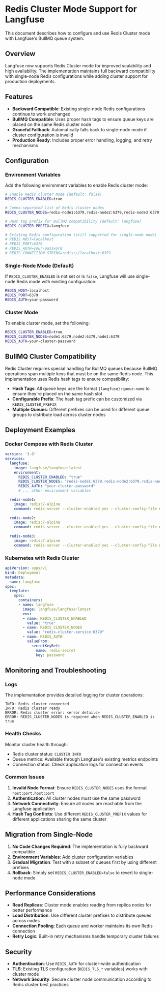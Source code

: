 # Redis Cluster Mode Support for Langfuse

This document describes how to configure and use Redis Cluster mode with Langfuse's BullMQ queue system.

## Overview

Langfuse now supports Redis Cluster mode for improved scalability and high availability. The implementation maintains full backward compatibility with single-node Redis configurations while adding cluster support for production deployments.

## Features

- **Backward Compatible**: Existing single-node Redis configurations continue to work unchanged
- **BullMQ Compatible**: Uses proper hash tags to ensure queue keys are placed on the same Redis cluster node
- **Graceful Fallback**: Automatically falls back to single-node mode if cluster configuration is invalid
- **Production Ready**: Includes proper error handling, logging, and retry mechanisms

## Configuration

### Environment Variables

Add the following environment variables to enable Redis cluster mode:

```bash
# Enable Redis cluster mode (default: false)
REDIS_CLUSTER_ENABLED=true

# Comma-separated list of Redis cluster nodes
REDIS_CLUSTER_NODES=redis-node1:6379,redis-node2:6379,redis-node3:6379

# Hash tag prefix for BullMQ compatibility (default: langfuse)
REDIS_CLUSTER_PREFIX=langfuse

# Existing Redis configuration (still supported for single-node mode)
# REDIS_HOST=localhost
# REDIS_PORT=6379
# REDIS_AUTH=your-password
# REDIS_CONNECTION_STRING=redis://localhost:6379
```

### Single-Node Mode (Default)

If `REDIS_CLUSTER_ENABLED` is not set or is `false`, Langfuse will use single-node Redis mode with existing configuration:

```bash
REDIS_HOST=localhost
REDIS_PORT=6379
REDIS_AUTH=your-password
```

### Cluster Mode

To enable cluster mode, set the following:

```bash
REDIS_CLUSTER_ENABLED=true
REDIS_CLUSTER_NODES=node1:6379,node2:6379,node3:6379
REDIS_AUTH=your-cluster-password
```

## BullMQ Cluster Compatibility

Redis Cluster requires special handling for BullMQ queues because BullMQ operations span multiple keys that must be on the same Redis node. This implementation uses Redis hash tags to ensure compatibility:

- **Hash Tags**: All queue keys use the format `{langfuse}:queue-name` to ensure they're placed on the same hash slot
- **Configurable Prefix**: The hash tag prefix can be customized via `REDIS_CLUSTER_PREFIX`
- **Multiple Queues**: Different prefixes can be used for different queue groups to distribute load across cluster nodes

## Deployment Examples

### Docker Compose with Redis Cluster

```yaml
version: '3.8'
services:
  langfuse:
    image: langfuse/langfuse:latest
    environment:
      REDIS_CLUSTER_ENABLED: "true"
      REDIS_CLUSTER_NODES: "redis-node1:6379,redis-node2:6379,redis-node3:6379"
      REDIS_AUTH: "your-cluster-password"
      # ... other environment variables

  redis-node1:
    image: redis:7-alpine
    command: redis-server --cluster-enabled yes --cluster-config-file nodes.conf --cluster-node-timeout 5000 --appendonly yes --requirepass your-cluster-password
    
  redis-node2:
    image: redis:7-alpine
    command: redis-server --cluster-enabled yes --cluster-config-file nodes.conf --cluster-node-timeout 5000 --appendonly yes --requirepass your-cluster-password
    
  redis-node3:
    image: redis:7-alpine
    command: redis-server --cluster-enabled yes --cluster-config-file nodes.conf --cluster-node-timeout 5000 --appendonly yes --requirepass your-cluster-password
```

### Kubernetes with Redis Cluster

```yaml
apiVersion: apps/v1
kind: Deployment
metadata:
  name: langfuse
spec:
  template:
    spec:
      containers:
      - name: langfuse
        image: langfuse/langfuse:latest
        env:
        - name: REDIS_CLUSTER_ENABLED
          value: "true"
        - name: REDIS_CLUSTER_NODES
          value: "redis-cluster-service:6379"
        - name: REDIS_AUTH
          valueFrom:
            secretKeyRef:
              name: redis-secret
              key: password
```

## Monitoring and Troubleshooting

### Logs

The implementation provides detailed logging for cluster operations:

```
INFO: Redis cluster connected
INFO: Redis cluster ready
ERROR: Redis cluster error: <error details>
ERROR: REDIS_CLUSTER_NODES is required when REDIS_CLUSTER_ENABLED is true
```

### Health Checks

Monitor cluster health through:
- Redis cluster status: `CLUSTER INFO`
- Queue metrics: Available through Langfuse's existing metrics endpoints
- Connection status: Check application logs for connection events

### Common Issues

1. **Invalid Node Format**: Ensure `REDIS_CLUSTER_NODES` uses the format `host:port,host:port`
2. **Authentication**: All cluster nodes must use the same password
3. **Network Connectivity**: Ensure all nodes are reachable from the Langfuse application
4. **Hash Tag Conflicts**: Use different `REDIS_CLUSTER_PREFIX` values for different applications sharing the same cluster

## Migration from Single-Node

1. **No Code Changes Required**: The implementation is fully backward compatible
2. **Environment Variables**: Add cluster configuration variables
3. **Gradual Migration**: Test with a subset of queues first by using different prefixes
4. **Rollback**: Simply set `REDIS_CLUSTER_ENABLED=false` to revert to single-node mode

## Performance Considerations

- **Read Replicas**: Cluster mode enables reading from replica nodes for better performance
- **Load Distribution**: Use different cluster prefixes to distribute queues across nodes
- **Connection Pooling**: Each queue and worker maintains its own Redis connection
- **Retry Logic**: Built-in retry mechanisms handle temporary cluster failures

## Security

- **Authentication**: Use `REDIS_AUTH` for cluster-wide authentication
- **TLS**: Existing TLS configuration (`REDIS_TLS_*` variables) works with cluster mode
- **Network Security**: Secure cluster node communication according to Redis cluster best practices
